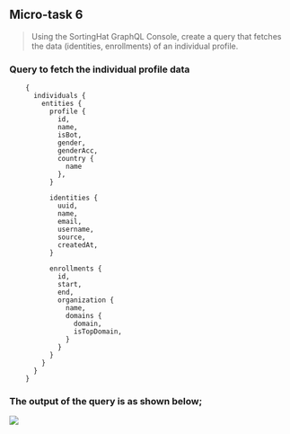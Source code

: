 ## Micro-task 6

> Using the SortingHat GraphQL Console, create a query that fetches the data (identities, enrollments) of an individual profile.

### Query to fetch the individual profile data

```
    {
      individuals {
        entities {
          profile {
            id,
            name,
            isBot, 
            gender, 
            genderAcc,
            country {
              name
            },
          }
          
          identities {
            uuid, 
            name, 
            email, 
            username, 
            source, 
            createdAt,
          }

          enrollments {
            id, 
            start, 
            end,
            organization {
              name,
              domains {
                domain,
                isTopDomain,
              }
            }
          }
        }
      }
    }
```

### The output of the query is as shown below;

![](https://github.com/SteveKola/grimoirelab-microtasks/blob/main/microtask6/proof.gif)
